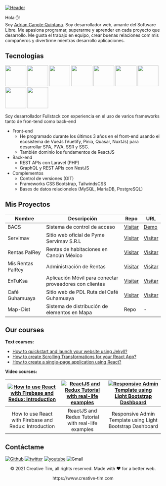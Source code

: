 [![Header](https://www.creative-tim.com/blog/content/images/size/w1140/2021/08/rebranding-post--1-.jpg "Header")](https://www.creative-tim.com/)

Hola ✋!  
Soy [Adrian Capote Quintana](https://github.com/AdriCQ/). Soy desarrollador web, amante del Software Libre. Me apasiona programar, superarme y aprender en cada proyecto que desarrollo. Me gusta el trabajo en equipo, crear buenas relaciones com mis compañeros y divertirme mientras desarrollo aplicaciones.


## Tecnologías
<p>
  <img src="https://s3.amazonaws.com/creativetim_bucket/tim_static_images/presentation-page/vue.jpg" width="67.5px" />
  <img src="https://s3.amazonaws.com/creativetim_bucket/tim_static_images/presentation-page/angular.jpg" width="67.5px" />
  <img src="https://s3.amazonaws.com/creativetim_bucket/tim_static_images/presentation-page/react.jpg" width="67.5px" />
  <img src="https://s3.amazonaws.com/creativetim_bucket/tim_static_images/presentation-page/bootstrap.jpg" width="67.5px" />
  <img src="https://s3.amazonaws.com/creativetim_bucket/tim_static_images/presentation-page/sass.jpg" width="67.5px" />
  <img src="https://s3.amazonaws.com/creativetim_bucket/tim_static_images/presentation-page/ps.jpg" width="67.5px" />
  <img src="https://s3.amazonaws.com/creativetim_bucket/tim_static_images/presentation-page/sketch.jpg" width="67.5px" />
  <img src="https://s3.amazonaws.com/creativetim_bucket/tim_static_images/presentation-page/figma.jpg" width="67.5px" />
  <img src="https://s3.amazonaws.com/creativetim_bucket/tim_static_images/presentation-page/icon-laravel.jpg" width="67.5px" />
</p>
Soy desarrollador Fullstack con experiencia en el uso de varios frameworks tanto de fron-tend como back-end

- Front-end
  - He programado durante los últimos 3 años en el front-end usando el ecosistema de VueJs (Vuetify, Pinia, Quasar, NuxtJs) para desarrollar SPA, PWA, SSR y SSG.
  - También dominio los fundamentos de ReactJS 
- Back-end
  - REST APIs con Laravel (PHP)
  - GraphQL y REST APIs con NestJS
- Complementos
  - Control de versiones (GIT)
  - Frameworks CSS Bootstrap, TailwindsCSS
  - Bases de datos relacioneles (MySQL, MariaDB, PostgreSQL)

## Mis Proyectos

Nombre | Descripción | Repo | URL 
-------------- | ----------------- | -------------------- | -------------- 
BACS | Sistema de control de acceso | [Visitar](https://github.com) | [Demo](https://github.com)
Servimav | Sitio web oficial de Pyme Servimav S.R.L | [Visitar](https://www.servimav.com)| [Visitar](https://www.servimav.com)
Rentas PalRey | Rentas de habitaciones en Cancún México | [Visitar](https://www.servimav.com)| [Visitar](https://rentas.palrey.com)
Mis Rentas PalRey | Administración de Rentas | [Visitar](https://www.servimav.com)| [Visitar](https://rentas.palrey.com)
EnTuKsa | Aplicación Móvil para conectar proveedores con clientes | [Visitar](https://www.servimav.com)| [Visitar](https://rentas.palrey.com)
Café Guhamuaya | Sitio web de PDL Ruta del Café Guhamuaya | [Visitar](https://www.servimav.com)| [Visitar](https://rentas.palrey.com)
Map-Dist | Sistema de distribución de elementos en Mapa | Repo | -


## Our courses

**Text courses:**

- [How to quickstart and launch your website using Jekyll?](https://www.creative-tim.com/blog/webdesign/quickstart-launch-website-using-jekyll)
- [How to create Scrolling Transformations for your React App?](https://www.creative-tim.com/blog/webdesign/create-scrolling-transformations-react-app)
- [How to create a single-page application using React?](https://www.creative-tim.com/blog/react/create-single-page-application-using-react)

**Video courses:**

|[![How to use React with Firebase and Redux: Introduction](https://img.youtube.com/vi/BMPHfnAA9iI/mqdefault.jpg)](https://www.creative-tim.com/courses "How to use React with Firebase and Redux: Introduction")|[![ReactJS and Redux Tutorial with real-life examples](https://img.youtube.com/vi/raKV5Rb8oOM/mqdefault.jpg)](https://www.creative-tim.com/courses "ReactJS and Redux Tutorial with real-life examples")|[![Responsive Admin Template using Light Bootstrap Dashboard](https://img.youtube.com/vi/vt5hemH8I9w/mqdefault.jpg)](https://www.creative-tim.com/courses "Responsive Admin Template using Light Bootstrap Dashboard")
|:--:|:--:|:--:|
|How to use React with Firebase and Redux: Introduction|ReactJS and Redux Tutorial with real-life examples|Responsive Admin Template using Light Bootstrap Dashboard|


## Contáctame

[<img alt="Github" src="https://img.shields.io/badge/GitHub-%2312100E.svg?&style=for-the-badge&logo=Github&logoColor=white" />](https://github.com/creativetimofficial) [<img alt="twitter" src="https://img.shields.io/badge/twitter-%231DA1F2.svg?&style=for-the-badge&logo=twitter&logoColor=white" />](https://twitter.com/CreativeTim) [<img alt="youtube" src="https://img.shields.io/badge/YouTube-FF0000?style=for-the-badge&logo=youtube&logoColor=white" />](https://www.youtube.com/channel/UCVyTG4sCw-rOvB9oHkzZD1w) <img alt="Gmail" src="https://img.shields.io/badge/Gmail-D14836?style=for-the-badge&logo=gmail&logoColor=white" />

<p align="center"> © 2021 Creative Tim, all rights reserved. Made with ❤️ for a better web. </p>
<p align="center">
https://www.creative-tim.com
</p>
